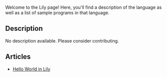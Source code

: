Welcome to the Lily page! Here, you'll find a description of the language as well as a list of sample programs in that language.

## Description

No description available. Please consider contributing.

## Articles

- [Hello World in Lily](https://sampleprograms.io/projects/hello-world/lily)
